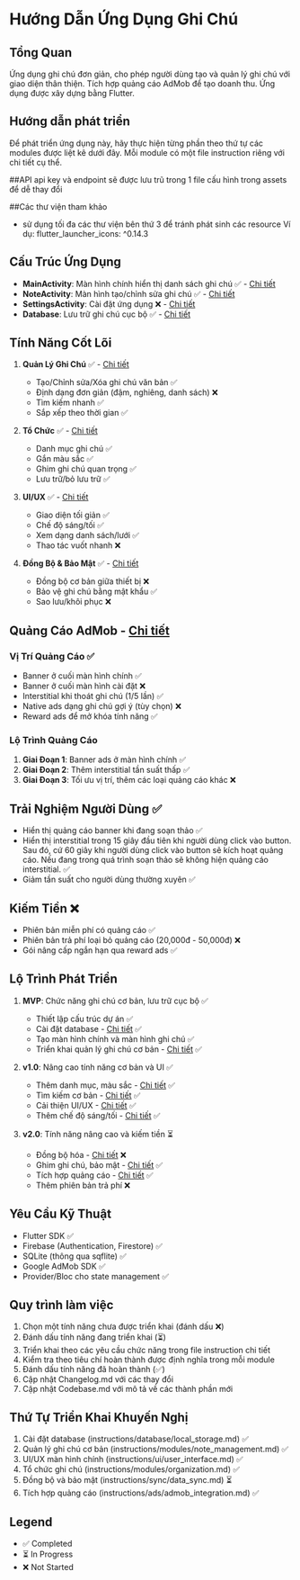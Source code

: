 # Hướng Dẫn Ứng Dụng Ghi Chú

## Tổng Quan
Ứng dụng ghi chú đơn giản, cho phép người dùng tạo và quản lý ghi chú với giao diện thân thiện. Tích hợp quảng cáo AdMob để tạo doanh thu. Ứng dụng được xây dựng bằng Flutter.

## Hướng dẫn phát triển
Để phát triển ứng dụng này, hãy thực hiện từng phần theo thứ tự các modules được liệt kê dưới đây. Mỗi module có một file instruction riêng với chi tiết cụ thể.

##API 
api key và endpoint sẽ được lưu trũ trong 1 file cấu hình trong assets để dễ thay đổi

##Các thư viện tham khảo
- sử dụng tối đa các thư viện bên thứ 3 để tránh phát sinh các resource
Ví dụ: 
flutter_launcher_icons: ^0.14.3

## Cấu Trúc Ứng Dụng
- **MainActivity**: Màn hình chính hiển thị danh sách ghi chú ✅ - [Chi tiết](instructions/ui/user_interface.md#màn-hình-chính)
- **NoteActivity**: Màn hình tạo/chỉnh sửa ghi chú ✅ - [Chi tiết](instructions/ui/user_interface.md#màn-hình-chi-tiết-ghi-chú)
- **SettingsActivity**: Cài đặt ứng dụng ❌ - [Chi tiết](instructions/ui/user_interface.md#màn-hình-cài-đặt)
- **Database**: Lưu trữ ghi chú cục bộ ✅ - [Chi tiết](instructions/database/local_storage.md)

## Tính Năng Cốt Lõi
1. **Quản Lý Ghi Chú** ✅ - [Chi tiết](instructions/modules/note_management.md)
   - Tạo/Chỉnh sửa/Xóa ghi chú văn bản ✅
   - Định dạng đơn giản (đậm, nghiêng, danh sách) ❌
   - Tìm kiếm nhanh ✅
   - Sắp xếp theo thời gian ✅

2. **Tổ Chức** ✅ - [Chi tiết](instructions/modules/organization.md)
   - Danh mục ghi chú ✅
   - Gắn màu sắc ✅
   - Ghim ghi chú quan trọng ✅
   - Lưu trữ/bỏ lưu trữ ✅

3. **UI/UX** ✅ - [Chi tiết](instructions/ui/user_interface.md)
   - Giao diện tối giản ✅
   - Chế độ sáng/tối ✅
   - Xem dạng danh sách/lưới ✅
   - Thao tác vuốt nhanh ❌

4. **Đồng Bộ & Bảo Mật** ✅ - [Chi tiết](instructions/sync/data_sync.md)
   - Đồng bộ cơ bản giữa thiết bị ❌
   - Bảo vệ ghi chú bằng mật khẩu ✅
   - Sao lưu/khôi phục ❌

## Quảng Cáo AdMob - [Chi tiết](instructions/ads/admob_integration.md)

### Vị Trí Quảng Cáo ✅
- Banner ở cuối màn hình chính ✅
- Banner ở cuối màn hình cài đặt ❌
- Interstitial khi thoát ghi chú (1/5 lần) ✅
- Native ads dạng ghi chú gợi ý (tùy chọn) ❌
- Reward ads để mở khóa tính năng ✅

### Lộ Trình Quảng Cáo
1. **Giai Đoạn 1**: Banner ads ở màn hình chính ✅
2. **Giai Đoạn 2**: Thêm interstitial tần suất thấp ✅
3. **Giai Đoạn 3**: Tối ưu vị trí, thêm các loại quảng cáo khác ❌

## Trải Nghiệm Người Dùng ✅
- Hiển thị quảng cáo banner khi đang soạn thảo ✅
- Hiển thị interstitial trong 15 giây đầu tiên khi người dùng click vào button. Sau đó, cứ 60 giây khi người dùng click vào button sẽ kích hoạt quảng cáo. Nếu đang trong quá trình soạn thảo sẽ không hiện quảng cáo interstitial. ✅
- Giảm tần suất cho người dùng thường xuyên ✅

## Kiếm Tiền ❌
- Phiên bản miễn phí có quảng cáo ✅
- Phiên bản trả phí loại bỏ quảng cáo (20,000đ - 50,000đ) ❌
- Gói nâng cấp ngắn hạn qua reward ads ✅

## Lộ Trình Phát Triển
1. **MVP**: Chức năng ghi chú cơ bản, lưu trữ cục bộ ✅
   - Thiết lập cấu trúc dự án ✅
   - Cài đặt database - [Chi tiết](instructions/database/local_storage.md) ✅
   - Tạo màn hình chính và màn hình ghi chú ✅
   - Triển khai quản lý ghi chú cơ bản - [Chi tiết](instructions/modules/note_management.md) ✅

2. **v1.0**: Nâng cao tính năng cơ bản và UI ✅
   - Thêm danh mục, màu sắc - [Chi tiết](instructions/modules/organization.md) ✅
   - Tìm kiếm cơ bản - [Chi tiết](instructions/modules/note_management.md#5-tìm-kiếm-ghi-chú-) ✅
   - Cải thiện UI/UX - [Chi tiết](instructions/ui/user_interface.md) ✅
   - Thêm chế độ sáng/tối - [Chi tiết](instructions/ui/user_interface.md#2-chế-độ-sángtối-) ✅

3. **v2.0**: Tính năng nâng cao và kiếm tiền ⏳
   - Đồng bộ hóa - [Chi tiết](instructions/sync/data_sync.md) ❌
   - Ghim ghi chú, bảo mật - [Chi tiết](instructions/sync/data_sync.md#2-bảo-vệ-ghi-chú-bằng-mật-khẩu-) ✅
   - Tích hợp quảng cáo - [Chi tiết](instructions/ads/admob_integration.md) ✅
   - Thêm phiên bản trả phí ❌

## Yêu Cầu Kỹ Thuật
- Flutter SDK ✅
- Firebase (Authentication, Firestore) ✅
- SQLite (thông qua sqflite) ✅
- Google AdMob SDK ✅
- Provider/Bloc cho state management ✅

## Quy trình làm việc

1. Chọn một tính năng chưa được triển khai (đánh dấu ❌)
2. Đánh dấu tính năng đang triển khai (⏳)
3. Triển khai theo các yêu cầu chức năng trong file instruction chi tiết
4. Kiểm tra theo tiêu chí hoàn thành được định nghĩa trong mỗi module
5. Đánh dấu tính năng đã hoàn thành (✅)
6. Cập nhật Changelog.md với các thay đổi
7. Cập nhật Codebase.md với mô tả về các thành phần mới

## Thứ Tự Triển Khai Khuyến Nghị
1. Cài đặt database (instructions/database/local_storage.md) ✅
2. Quản lý ghi chú cơ bản (instructions/modules/note_management.md) ✅
3. UI/UX màn hình chính (instructions/ui/user_interface.md) ✅
4. Tổ chức ghi chú (instructions/modules/organization.md) ✅
5. Đồng bộ và bảo mật (instructions/sync/data_sync.md) ⏳
6. Tích hợp quảng cáo (instructions/ads/admob_integration.md) ✅

## Legend

- ✅ Completed
- ⏳ In Progress
- ❌ Not Started
